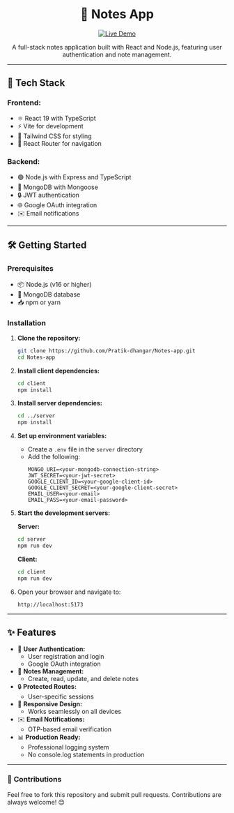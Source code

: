 <h1 align="center">📝 Notes App</h1>
<div align="center">  <a href="https://notes-app-470813.web.app/signup" target="_blank">
    <img src="https://img.shields.io/badge/🚀FronteEnd_Demo-Click_Here-success?style=for-the-badge" alt="Live Demo">
  </a> </div>

<p align="center">
  A full-stack notes application built with React and Node.js, featuring user authentication and note management.
</p>

---

## 🚀 Tech Stack

### **Frontend:**
- ⚛️ React 19 with TypeScript
- ⚡ Vite for development
- 🎨 Tailwind CSS for styling
- 🔀 React Router for navigation

### **Backend:**
- 🟢 Node.js with Express and TypeScript
- 🍃 MongoDB with Mongoose
- 🔒 JWT authentication
- 🌐 Google OAuth integration
- ✉️ Email notifications

---

## 🛠️ Getting Started

### **Prerequisites**
- 📦 Node.js (v16 or higher)
- 🍃 MongoDB database
- 📥 npm or yarn

### **Installation**

1. **Clone the repository:**
   ```bash
   git clone https://github.com/Pratik-dhangar/Notes-app.git
   cd Notes-app
   ```

2. **Install client dependencies:**
   ```bash
   cd client
   npm install
   ```

3. **Install server dependencies:**
   ```bash
   cd ../server
   npm install
   ```

4. **Set up environment variables:**
   - Create a `.env` file in the `server` directory
   - Add the following:
     ```
     MONGO_URI=<your-mongodb-connection-string>
     JWT_SECRET=<your-jwt-secret>
     GOOGLE_CLIENT_ID=<your-google-client-id>
     GOOGLE_CLIENT_SECRET=<your-google-client-secret>
     EMAIL_USER=<your-email>
     EMAIL_PASS=<your-email-password>
     ```

5. **Start the development servers:**

   **Server:**
   ```bash
   cd server
   npm run dev
   ```

   **Client:**
   ```bash
   cd client
   npm run dev
   ```

6. Open your browser and navigate to:
   ```
   http://localhost:5173
   ```

---

## ✨ Features

- 🔐 **User Authentication:**
  - User registration and login
  - Google OAuth integration
- 📝 **Notes Management:**
  - Create, read, update, and delete notes
- 🔒 **Protected Routes:**
  - User-specific sessions
- 📱 **Responsive Design:**
  - Works seamlessly on all devices
- ✉️ **Email Notifications:**
  - OTP-based email verification
- 📊 **Production Ready:**
  - Professional logging system
  - No console.log statements in production

---

### 🌟 **Contributions**
Feel free to fork this repository and submit pull requests. Contributions are always welcome! 😊
